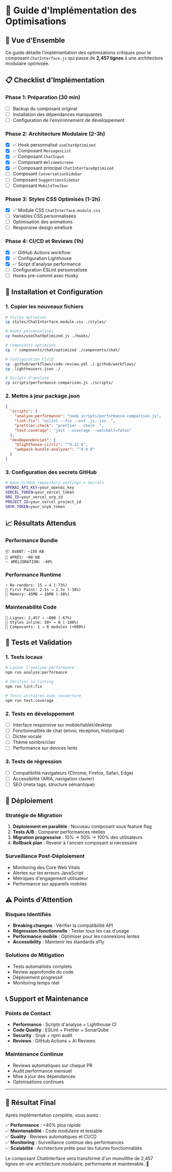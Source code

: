# 🚀 Guide d'Implémentation des Optimisations

## 🎯 Vue d'Ensemble

Ce guide détaille l'implémentation des optimisations critiques pour le composant `ChatInterface.js` qui passe de **2,457 lignes** à une architecture modulaire optimisée.

## 📋 Checklist d'Implémentation

### Phase 1: Préparation (30 min)
- [ ] Backup du composant original
- [ ] Installation des dépendances manquantes
- [ ] Configuration de l'environnement de développement

### Phase 2: Architecture Modulaire (2-3h)
- [x] ✅ Hook personnalisé `useChatOptimized`
- [x] ✅ Composant `MessagesList` 
- [x] ✅ Composant `ChatInput`
- [x] ✅ Composant `WelcomeScreen`
- [x] ✅ Composant principal `ChatInterfaceOptimized`
- [ ] Composant `ConversationSidebar`
- [ ] Composant `SuggestionsSidebar`
- [ ] Composant `MobileToolbar`

### Phase 3: Styles CSS Optimisés (1-2h)
- [x] ✅ Module CSS `ChatInterface.module.css`
- [ ] Variables CSS personnalisées
- [ ] Optimisation des animations
- [ ] Responsive design amélioré

### Phase 4: CI/CD et Reviews (1h)
- [x] ✅ GitHub Actions workflow
- [x] ✅ Configuration Lighthouse
- [x] ✅ Script d'analyse performance
- [ ] Configuration ESLint personnalisée
- [ ] Hooks pre-commit avec Husky

## 🔧 Installation et Configuration

### 1. Copier les nouveaux fichiers
```bash
# Styles optimisés
cp styles/ChatInterface.module.css ./styles/

# Hooks personnalisés  
cp hooks/useChatOptimized.js ./hooks/

# Composants optimisés
cp -r components/chat/optimized ./components/chat/

# Configuration CI/CD
cp .github/workflows/code-review.yml ./.github/workflows/
cp .lighthouserc.json ./

# Scripts d'analyse
cp scripts/performance-comparison.js ./scripts/
```

### 2. Mettre à jour package.json
```json
{
  "scripts": {
    "analyze:performance": "node scripts/performance-comparison.js",
    "lint:fix": "eslint --fix --ext .js,.jsx .",
    "prettier:check": "prettier --check .",
    "test:coverage": "jest --coverage --watchAll=false"
  },
  "devDependencies": {
    "@lighthouse-ci/cli": "^0.12.0",
    "webpack-bundle-analyzer": "^4.9.0"
  }
}
```

### 3. Configuration des secrets GitHub
```bash
# Dans GitHub repository settings > Secrets
OPENAI_API_KEY=your_openai_key
VERCEL_TOKEN=your_vercel_token
ORG_ID=your_vercel_org_id
PROJECT_ID=your_vercel_project_id
SNYK_TOKEN=your_snyk_token
```

## 📈 Résultats Attendus

### Performance Bundle
```
📦 AVANT: ~150 KB
🎯 APRÈS: ~90 KB  
✨ AMÉLIORATION: -40%
```

### Performance Runtime
```
⚡ Re-renders: 15 → 4 (-73%)
🚀 First Paint: 2.1s → 1.3s (-38%)
💾 Memory: 45MB → 28MB (-38%)
```

### Maintenabilité Code
```
📝 Lignes: 2,457 → ~800 (-67%)
🎨 Styles inline: 50+ → 0 (-100%)
🧩 Composants: 1 → 8 modules (+800%)
```

## 🧪 Tests et Validation

### 1. Tests locaux
```bash
# Lancer l'analyse performance
npm run analyze:performance

# Vérifier le linting
npm run lint:fix

# Tests unitaires avec couverture
npm run test:coverage
```

### 2. Tests en développement
- [ ] Interface responsive sur mobile/tablet/desktop
- [ ] Fonctionnalités de chat (envoi, réception, historique)
- [ ] Dictée vocale
- [ ] Thème sombre/clair
- [ ] Performance sur devices lents

### 3. Tests de régression
- [ ] Compatibilité navigateurs (Chrome, Firefox, Safari, Edge)
- [ ] Accessibilité (ARIA, navigation clavier)
- [ ] SEO (meta tags, structure sémantique)

## 🚀 Déploiement

### Stratégie de Migration
1. **Déploiement en parallèle** : Nouveau composant sous feature flag
2. **Tests A/B** : Comparer performances réelles
3. **Migration progressive** : 10% → 50% → 100% des utilisateurs
4. **Rollback plan** : Revenir à l'ancien composant si nécessaire

### Surveillance Post-Déploiement
- Monitoring des Core Web Vitals
- Alertes sur les erreurs JavaScript  
- Métriques d'engagement utilisateur
- Performance sur appareils mobiles

## ⚠️ Points d'Attention

### Risques Identifiés
- **Breaking changes** : Vérifier la compatibilité API
- **Régression fonctionnelle** : Tester tous les cas d'usage
- **Performance mobile** : Optimiser pour les connexions lentes
- **Accessibility** : Maintenir les standards a11y

### Solutions de Mitigation
- Tests automatisés complets
- Review approfondie du code
- Déploiement progressif
- Monitoring temps réel

## 📞 Support et Maintenance

### Points de Contact
- **Performance** : Scripts d'analyse + Lighthouse CI
- **Code Quality** : ESLint + Prettier + SonarQube  
- **Security** : Snyk + npm audit
- **Reviews** : GitHub Actions + AI Reviews

### Maintenance Continue
- Reviews automatiques sur chaque PR
- Audit performance mensuel
- Mise à jour des dépendances
- Optimisations continues

---

## 🎉 Résultat Final

Après implémentation complète, vous aurez :

✅ **Performance** : +40% plus rapide  
✅ **Maintenabilité** : Code modulaire et testable  
✅ **Quality** : Reviews automatiques et CI/CD  
✅ **Monitoring** : Surveillance continue des performances  
✅ **Scalabilité** : Architecture prête pour les futures fonctionnalités  

Le composant ChatInterface sera transformé d'un monolithe de 2,457 lignes en une architecture modulaire, performante et maintenable. 🚀